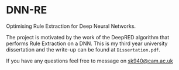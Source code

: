 # DNN-RE
Optimising Rule Extraction for Deep Neural Networks.  

The project is motivated by the work of the DeepRED algorithm that performs Rule Extraction on a DNN. This is my third year university dissertation and the write-up can be found at `Dissertation.pdf`.

If you have any questions feel free to message on sk940@cam.ac.uk



